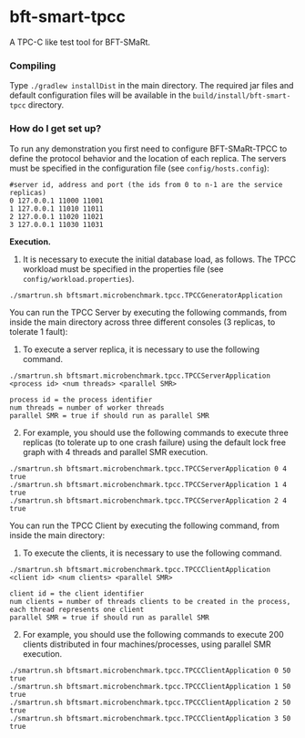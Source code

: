 # bft-smart-tpcc
A TPC-C like test tool for BFT-SMaRt.

### Compiling ###

Type `./gradlew installDist` in the main directory. The required jar files and default configuration files will be available in the `build/install/bft-smart-tpcc` directory.

### How do I get set up? ###

To run any demonstration you first need to configure BFT-SMaRt-TPCC to define the protocol behavior and the location of each replica.
The servers must be specified in the configuration file (see `config/hosts.config`):

```
#server id, address and port (the ids from 0 to n-1 are the service replicas) 
0 127.0.0.1 11000 11001
1 127.0.0.1 11010 11011
2 127.0.0.1 11020 11021
3 127.0.0.1 11030 11031
```

**Execution.**

1) It is necessary to execute the initial database load, as follows. The TPCC workload must be specified in the properties file (see `config/workload.properties`). 

```
./smartrun.sh bftsmart.microbenchmark.tpcc.TPCCGeneratorApplication
```

You can run the TPCC Server by executing the following commands, from inside the main directory across three different consoles (3 replicas, to tolerate 1 fault):

1) To execute a server replica, it is necessary to use the following command.

```
./smartrun.sh bftsmart.microbenchmark.tpcc.TPCCServerApplication <process id> <num threads> <parallel SMR>

process id = the process identifier
num threads = number of worker threads
parallel SMR = true if should run as parallel SMR
```

2) For example, you should use the following commands to execute three replicas (to tolerate up to one crash failure) using the default lock free graph with 4 threads and parallel SMR execution.

```
./smartrun.sh bftsmart.microbenchmark.tpcc.TPCCServerApplication 0 4 true
./smartrun.sh bftsmart.microbenchmark.tpcc.TPCCServerApplication 1 4 true
./smartrun.sh bftsmart.microbenchmark.tpcc.TPCCServerApplication 2 4 true
```

You can run the TPCC Client by executing the following command, from inside the main directory:

1) To execute the clients, it is necessary to use the following command.

```
./smartrun.sh bftsmart.microbenchmark.tpcc.TPCCClientApplication <client id> <num clients> <parallel SMR>

client id = the client identifier
num clients = number of threads clients to be created in the process, each thread represents one client
parallel SMR = true if should run as parallel SMR
```

2) For example, you should use the following commands to execute 200 clients distributed in four machines/processes, using parallel SMR execution.

```
./smartrun.sh bftsmart.microbenchmark.tpcc.TPCCClientApplication 0 50 true
./smartrun.sh bftsmart.microbenchmark.tpcc.TPCCClientApplication 1 50 true
./smartrun.sh bftsmart.microbenchmark.tpcc.TPCCClientApplication 2 50 true
./smartrun.sh bftsmart.microbenchmark.tpcc.TPCCClientApplication 3 50 true
```
